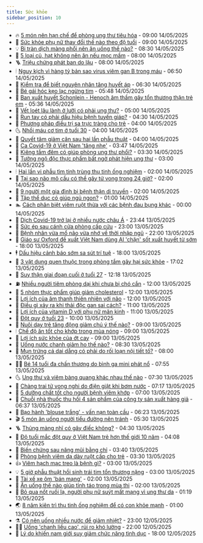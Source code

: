 ```yaml
---
title: Sức khỏe
sidebar_position: 10
---
```


<!-- vnexpress-suc-khoe:START -->
- 🔥 [5 món nên hạn chế để phòng ung thư tiêu hóa](https://vnexpress.net/5-mon-nen-han-che-de-phong-ung-thu-tieu-hoa-4885898.html) - 09:00 14/05/2025
- 🥰 [Sức khỏe phụ nữ thay đổi thế nào theo độ tuổi](https://vnexpress.net/suc-khoe-phu-nu-thay-doi-the-nao-theo-do-tuoi-4885746.html) - 09:00 14/05/2025
- 💡 [Bị tràn dịch màng phổi nên ăn uống thế nào?](https://vnexpress.net/bi-tran-dich-mang-phoi-nen-an-uong-the-nao-4885883.html) - 08:30 14/05/2025
- 🤗 [5 loại củ, hạt không nên ăn nếu mọc mầm](https://vnexpress.net/5-loai-cu-hat-khong-nen-an-neu-moc-mam-4885874.html) - 08:00 14/05/2025
- 🪜 [Triệu chứng phát ban do lậu](https://vnexpress.net/trieu-chung-phat-ban-do-lau-4885762.html) - 08:00 14/05/2025
- 🕯 [Nguy kịch vì hàng tỷ bản sao virus viêm gan B trong máu](https://vnexpress.net/nguy-kich-vi-hang-ty-ban-sao-virus-viem-gan-b-trong-mau-4885680.html) - 06:50 14/05/2025
- 🤭 [Kiểm tra để biết nguyên nhân tăng huyết áp](https://vnexpress.net/kiem-tra-de-biet-nguyen-nhan-tang-huyet-ap-4885734.html) - 06:30 14/05/2025
- 👀 [Bé gái hóc kẹo lạc ngừng tim](https://vnexpress.net/be-gai-hoc-keo-lac-ngung-tim-4885813.html) - 05:48 14/05/2025
- 🌋 [Ban xuất huyết Schonlein - Henoch âm thầm gây tổn thương thận trẻ em](https://vnexpress.net/ban-xuat-huyet-schonlein-henoch-am-tham-gay-ton-thuong-than-tre-em-4885770.html) - 05:36 14/05/2025
- 🫶 [Vết loét lâu lành ở lưỡi có phải ung thư?](https://vnexpress.net/vet-loet-lau-lanh-o-luoi-co-phai-ung-thu-4885802.html) - 05:00 14/05/2025
- 🦆 [Run tay có phải dấu hiệu bệnh tuyến giáp?](https://vnexpress.net/run-tay-co-phai-dau-hieu-benh-tuyen-giap-4885703.html) - 04:30 14/05/2025
- 🚀 [Phương pháp điều trị sa trực tràng cho trẻ](https://vnexpress.net/phuong-phap-dieu-tri-sa-truc-trang-cho-tre-4885707.html) - 04:00 14/05/2025
- 🌜 [Nhồi máu cơ tim ở tuổi 30](https://vnexpress.net/nhoi-mau-co-tim-o-tuoi-30-4885639.html) - 04:00 14/05/2025
- 🧰 [Quyết tâm giảm cân sau hai lần phẫu thuật](https://vnexpress.net/quyet-tam-giam-can-sau-hai-lan-phau-thuat-4885436.html) - 04:00 14/05/2025
- 💫 [Ca Covid-19 ở Việt Nam &#39;tăng nhẹ&#39;](https://vnexpress.net/ca-covid-19-o-viet-nam-tang-nhe-4885728.html) - 03:47 14/05/2025
- 🌝 [Kiêng tắm đêm có giúp phòng ung thư phổi?](https://vnexpress.net/kieng-tam-dem-co-giup-phong-ung-thu-phoi-4885688.html) - 03:30 14/05/2025
- 🗽 [Tưởng ngộ độc thực phẩm bất ngờ phát hiện ung thư](https://vnexpress.net/tuong-ngo-doc-thuc-pham-bat-ngo-phat-hien-ung-thu-4885681.html) - 03:00 14/05/2025
- 🕯 [Hai lần vi phẫu tìm tinh trùng thụ tinh ống nghiệm](https://vnexpress.net/hai-lan-vi-phau-tim-tinh-trung-thu-tinh-ong-nghiem-4885642.html) - 02:00 14/05/2025
- 🦅 [Tại sao não mô cầu có thể gây tử vong trong 24 giờ?](https://vnexpress.net/tai-sao-nao-mo-cau-co-the-gay-tu-vong-trong-24-gio-4885538.html) - 02:00 14/05/2025
- 🦆 [9 người một gia đình bị bệnh thận di truyền](https://vnexpress.net/9-nguoi-mot-gia-dinh-bi-benh-than-di-truyen-4885402.html) - 02:00 14/05/2025
- 🎊 [Tập thể dục có giúp ngủ ngon?](https://vnexpress.net/tap-the-duc-co-giup-ngu-ngon-4885430.html) - 01:00 14/05/2025
- 🏊 [Cách phân biệt viêm ruột thừa với các bệnh đau bụng khác](https://vnexpress.net/cach-phan-biet-viem-ruot-thua-voi-cac-benh-dau-bung-khac-4885412.html) - 00:00 14/05/2025
- 📝 [Dịch Covid-19 trở lại ở nhiều nước châu Á](https://vnexpress.net/dich-covid-19-tang-tai-chau-a-4885540.html) - 23:44 13/05/2025
- 💯 [Sức ép sau cánh cửa phòng cấp cứu](https://vnexpress.net/suc-ep-sau-canh-cua-phong-cap-cuu-4884610.html) - 23:00 13/05/2025
- 🌊 [Bệnh nhân vừa mổ não vừa nhớ về thời nhập ngũ](https://vnexpress.net/benh-nhan-vua-mo-nao-vua-nho-ve-thoi-nhap-ngu-4885199.html) - 22:00 13/05/2025
- 🚀 [Giáo sư Oxford đề xuất Việt Nam dùng AI &#39;chặn&#39; sốt xuất huyết từ sớm](https://vnexpress.net/giao-su-oxford-de-xuat-viet-nam-dung-ai-chan-sot-xuat-huyet-tu-som-4882925.html) - 18:00 13/05/2025
- 🕴 [Dấu hiệu cảnh báo sớm sa sút trí tuệ](https://vnexpress.net/dau-hieu-canh-bao-som-sa-sut-tri-tue-4885324.html) - 18:00 13/05/2025
- 🗽 [3 vật dụng quen thuộc trong phòng tắm gây hại sức khỏe](https://vnexpress.net/3-vat-dung-quen-thuoc-trong-phong-tam-gay-hai-suc-khoe-4885327.html) - 17:02 13/05/2025
- 🎡 [Suy thận giai đoạn cuối ở tuổi 27](https://vnexpress.net/suy-than-giai-doan-cuoi-o-tuoi-27-4885489.html) - 12:18 13/05/2025
- ⛽️ [Nhiều người tiêm phòng dại khi chưa bị chó cắn](https://vnexpress.net/nhieu-nguoi-tiem-phong-dai-khi-chua-bi-cho-can-4885499.html) - 12:00 13/05/2025
- 🦆 [5 nhóm thực phẩm giúp giảm cholesterol](https://vnexpress.net/5-nhom-thuc-pham-giup-giam-cholesterol-4885254.html) - 12:00 13/05/2025
- 🤩 [Lợi ích của âm thanh thiên nhiên với não](https://vnexpress.net/loi-ich-cua-am-thanh-thien-nhien-voi-nao-4884570.html) - 12:00 13/05/2025
- 🦒 [Điều gì xảy ra khi thải độc gan sai cách?](https://vnexpress.net/dieu-gi-xay-ra-khi-thai-doc-gan-sai-cach-4885374.html) - 11:00 13/05/2025
- 💫 [Lợi ích của vitamin D với phụ nữ mãn kinh](https://vnexpress.net/loi-ich-cua-vitamin-d-voi-phu-nu-man-kinh-4885227.html) - 11:00 13/05/2025
- 🐘 [Đột quỵ ở tuổi 23](https://vnexpress.net/dot-quy-o-tuoi-23-4885383.html) - 10:00 13/05/2025
- 🚀 [Nuôi dạy trẻ tăng động giảm chú ý thế nào?](https://vnexpress.net/nuoi-day-tre-tang-dong-giam-chu-y-the-nao-4885421.html) - 09:00 13/05/2025
- 🕯 [Chế độ ăn tốt cho khớp trong mùa nóng](https://vnexpress.net/che-do-an-tot-cho-khop-trong-mua-nong-4885363.html) - 09:00 13/05/2025
- 🦏 [Lợi ích sức khỏe của ớt cay](https://vnexpress.net/loi-ich-suc-khoe-cua-ot-cay-4885198.html) - 09:00 13/05/2025
- 🦄 [Uống nước chanh giảm ho thế nào?](https://vnexpress.net/uong-nuoc-chanh-giam-ho-the-nao-4885360.html) - 08:30 13/05/2025
- 🦒 [Mụn trứng cá dai dẳng có phải do rối loạn nội tiết tố?](https://vnexpress.net/mun-trung-ca-dai-dang-co-phai-do-roi-loan-noi-tiet-to-4885371.html) - 08:00 13/05/2025
- 👨‍🏫 [Bé 14 tuổi đa chấn thương do bình ga mini phát nổ](https://vnexpress.net/be-14-tuoi-da-chan-thuong-do-binh-ga-mini-phat-no-4885242.html) - 07:55 13/05/2025
- 🌜 [Ung thư và viêm bàng quang khác nhau thế nào](https://vnexpress.net/ung-thu-va-viem-bang-quang-khac-nhau-the-nao-4885188.html) - 07:30 13/05/2025
- 🚀 [Chàng trai tử vong nghi do điện giật khi bơm nước](https://vnexpress.net/chang-trai-tu-vong-nghi-do-dien-giat-khi-bom-nuoc-4885333.html) - 07:17 13/05/2025
- 💃 [5 dưỡng chất tốt cho người bệnh viêm khớp](https://vnexpress.net/5-duong-chat-tot-cho-nguoi-benh-viem-khop-4885190.html) - 07:00 13/05/2025
- 💯 [Chuỗi nhà thuốc thu hồi 4 sản phẩm của công ty sản xuất hàng giả](https://vnexpress.net/chuoi-nha-thuoc-thu-hoi-4-san-pham-cua-cong-ty-san-xuat-hang-gia-4885322.html) - 06:37 13/05/2025
- 🤔 [Bạo hành &#39;blouse trắng&#39; - vấn nạn toàn cầu](https://vnexpress.net/bao-hanh-blouse-trang-van-nan-toan-cau-4884901.html) - 06:23 13/05/2025
- 🎬 [5 món ăn uống người tiểu đường nên tránh](https://vnexpress.net/5-mon-an-uong-nguoi-tieu-duong-nen-tranh-4885266.html) - 05:30 13/05/2025
- 🪜 [Thủng màng nhĩ có gây điếc không?](https://vnexpress.net/thung-mang-nhi-co-gay-diec-khong-4885171.html) - 04:30 13/05/2025
- 🦣 [Độ tuổi mắc đột quỵ ở Việt Nam trẻ hơn thế giới 10 năm](https://vnexpress.net/do-tuoi-mac-dot-quy-o-viet-nam-tre-hon-the-gioi-10-nam-4884467.html) - 04:08 13/05/2025
- 🧐 [Biến chứng sau nâng mũi bằng chỉ](https://vnexpress.net/bien-chung-sau-nang-mui-bang-chi-4885150.html) - 03:40 13/05/2025
- 🤡 [Phòng bệnh viêm dạ dày ruột cấp cho trẻ](https://vnexpress.net/phong-benh-viem-da-day-ruot-cap-cho-tre-4885166.html) - 03:30 13/05/2025
- 👍 [Viêm hạch mạc treo là bệnh gì?](https://vnexpress.net/viem-hach-mac-treo-la-benh-gi-4885144.html) - 03:00 13/05/2025
- 💡 [5 giờ phẫu thuật hồi sinh trái tim tổn thương nặng](https://vnexpress.net/5-gio-phau-thuat-hoi-sinh-trai-tim-ton-thuong-nang-4885053.html) - 03:00 13/05/2025
- 💯 [Tài xế xe ôm &#39;bán mạng&#39;](https://vnexpress.net/tai-xe-xe-om-ban-mang-4884577.html) - 02:00 13/05/2025
- 🧠 [Ăn uống thế nào giúp tỉnh táo trong mùa thi](https://vnexpress.net/an-uong-the-nao-giup-tinh-tao-trong-mua-thi-4885119.html) - 02:00 13/05/2025
- 🎡 [Bỏ qua nốt ruồi lạ, người phụ nữ suýt mất mạng vì ung thư da](https://vnexpress.net/bo-qua-not-ruoi-la-nguoi-phu-nu-suyt-mat-mang-vi-ung-thu-da-4884970.html) - 01:19 13/05/2025
- 🌏 [8 năm kiên trì thụ tinh ống nghiệm để có con khỏe mạnh](https://vnexpress.net/8-nam-kien-tri-thu-tinh-ong-nghiem-de-co-con-khoe-manh-4884905.html) - 01:00 13/05/2025
- ⚗️ [Có nên uống nhiều nước để giảm nhiệt?](https://vnexpress.net/co-nen-uong-nhieu-nuoc-de-giam-nhiet-4883283.html) - 23:00 12/05/2025
- 👨‍🏫 [Uống &#39;chanh liều cao&#39;, rủi ro khó lường](https://vnexpress.net/uong-chanh-lieu-cao-rui-ro-kho-luong-4884878.html) - 22:00 12/05/2025
- 🤖 [Lý do khiến nam giới suy giảm chức năng tình dục](https://vnexpress.net/ly-do-khien-nam-gioi-suy-giam-chuc-nang-tinh-duc-4884333.html) - 18:00 12/05/2025<!-- vnexpress-suc-khoe:END -->
